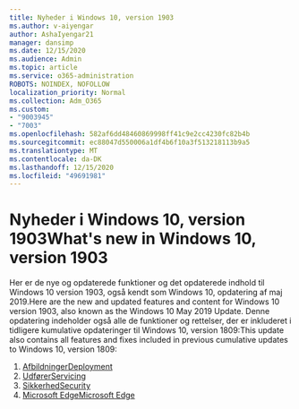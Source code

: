 ```yaml
---
title: Nyheder i Windows 10, version 1903
ms.author: v-aiyengar
author: AshaIyengar21
manager: dansimp
ms.date: 12/15/2020
ms.audience: Admin
ms.topic: article
ms.service: o365-administration
ROBOTS: NOINDEX, NOFOLLOW
localization_priority: Normal
ms.collection: Adm_O365
ms.custom:
- "9003945"
- "7003"
ms.openlocfilehash: 582af6dd48460869998ff41c9e2cc4230fc82b4b
ms.sourcegitcommit: ec88047d550006a1df4b6f10a3f513218113b9a5
ms.translationtype: MT
ms.contentlocale: da-DK
ms.lasthandoff: 12/15/2020
ms.locfileid: "49691981"
---
```

# <a name="whats-new-in-windows-10-version-1903"></a><span data-ttu-id="308f2-102">Nyheder i Windows 10, version 1903</span><span class="sxs-lookup"><span data-stu-id="308f2-102">What's new in Windows 10, version 1903</span></span>

<span data-ttu-id="308f2-103">Her er de nye og opdaterede funktioner og det opdaterede indhold til Windows 10 version 1903, også kendt som Windows 10, opdatering af maj 2019.</span><span class="sxs-lookup"><span data-stu-id="308f2-103">Here are the new and updated features and content for Windows 10 version 1903, also known as the Windows 10 May 2019 Update.</span></span> <span data-ttu-id="308f2-104">Denne opdatering indeholder også alle de funktioner og rettelser, der er inkluderet i tidligere kumulative opdateringer til Windows 10, version 1809:</span><span class="sxs-lookup"><span data-stu-id="308f2-104">This update also contains all features and fixes included in previous cumulative updates to Windows 10, version 1809:</span></span>

1. [<span data-ttu-id="308f2-105">Afbildninger</span><span class="sxs-lookup"><span data-stu-id="308f2-105">Deployment</span></span>](https://go.microsoft.com/fwlink/?linkid=2114296)
1. [<span data-ttu-id="308f2-106">Udfører</span><span class="sxs-lookup"><span data-stu-id="308f2-106">Servicing</span></span>](https://go.microsoft.com/fwlink/?linkid=2114493)
1. [<span data-ttu-id="308f2-107">Sikkerhed</span><span class="sxs-lookup"><span data-stu-id="308f2-107">Security</span></span>](https://go.microsoft.com/fwlink/?linkid=2114297)
1. [<span data-ttu-id="308f2-108">Microsoft Edge</span><span class="sxs-lookup"><span data-stu-id="308f2-108">Microsoft Edge</span></span>](https://go.microsoft.com/fwlink/?linkid=2114298)
